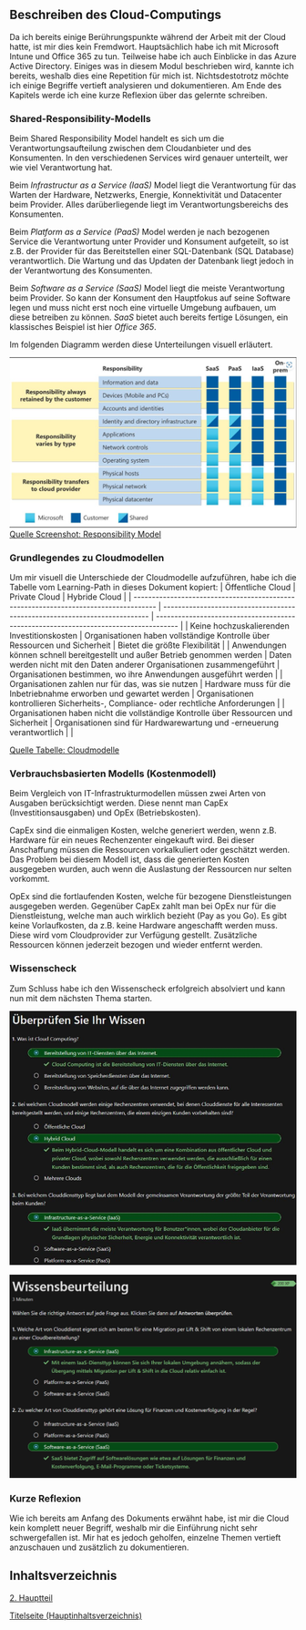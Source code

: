 ## Beschreiben des Cloud-Computings

Da ich bereits einige Berührungspunkte während der Arbeit mit der Cloud hatte, ist mir dies kein Fremdwort. Hauptsächlich habe ich mit Microsoft Intune und Office 365 zu tun. Teilweise habe ich auch Einblicke in das Azure Active Directory. Einiges was in diesem Modul beschrieben wird, kannte ich bereits, weshalb dies eine Repetition für mich ist. Nichtsdestotrotz möchte ich einige Begriffe vertieft analysieren und dokumentieren. Am Ende des Kapitels werde ich eine kurze Reflexion über das gelernte schreiben.

### Shared-Responsibility-Modells

Beim Shared Responsibility Model handelt es sich um die Verantwortungsaufteilung zwischen dem Cloudanbieter und des Konsumenten. In den verschiedenen Services wird genauer unterteilt, wer wie viel Verantwortung hat.

Beim *Infrastructur as a Service (IaaS)* Model liegt die Verantwortung für das Warten der Hardware, Netzwerks, Energie, Konnektivität und Datacenter beim Provider. Alles darüberliegende liegt im Verantwortungsbereichs des Konsumenten.

Beim *Platform as a Service (PaaS)* Model werden je nach bezogenen Service die Verantwortung unter Provider und Konsument aufgeteilt, so ist z.B. der Provider für das Bereitstellen einer SQL-Datenbank (SQL Database) verantwortlich. Die Wartung und das Updaten der Datenbank liegt jedoch in der Verantwortung des Konsumenten.

Beim *Software as a Service (SaaS)* Model liegt die meiste Verantwortung beim Provider. So kann der Konsument den Hauptfokus auf seine Software legen und muss nicht erst noch eine virtuelle Umgebung aufbauen, um diese betreiben zu können. *SaaS* bietet auch bereits fertige Lösungen, ein klassisches Beispiel ist hier *Office 365*.


Im folgenden Diagramm werden diese Unterteilungen visuell erläutert.

![Shared Responsibility Model](../ressources/Sharedrespons_Screenshot.jpg)
[Quelle Screenshot: Responsibility Model](../4_Anhang/Quellenangabe.md#iaas-paas-und-saas)

### Grundlegendes zu Cloudmodellen

Um mir visuell die Unterschiede der Cloudmodelle aufzuführen, habe ich die Tabelle vom Learning-Path in dieses Dokument kopiert:
| Öffentliche Cloud                                                                    | Private Cloud                                                              | Hybride Cloud                                                                        |
| ------------------------------------------------------------------------------------ | -------------------------------------------------------------------------- | ------------------------------------------------------------------------------------ |
| Keine hochzuskalierenden Investitionskosten                                          | Organisationen haben vollständige Kontrolle über Ressourcen und Sicherheit | Bietet die größte Flexibilität                                                       |
| Anwendungen können schnell bereitgestellt und außer Betrieb genommen werden          | Daten werden nicht mit den Daten anderer Organisationen zusammengeführt    | Organisationen bestimmen, wo ihre Anwendungen ausgeführt werden                      |
| Organisationen zahlen nur für das, was sie nutzen                                    | Hardware muss für die Inbetriebnahme erworben und gewartet werden          | Organisationen kontrollieren Sicherheits-, Compliance- oder rechtliche Anforderungen |
| Organisationen haben nicht die vollständige Kontrolle über Ressourcen und Sicherheit | Organisationen sind für Hardwarewartung und -erneuerung verantwortlich     |                                                                                    |

[Quelle Tabelle: Cloudmodelle](../4_Anhang/Quellenangabe.md#Tabelle-der-verschiedenen-cloudmodelle)

### Verbrauchsbasierten Modells (Kostenmodell)

Beim Vergleich von IT-Infrastrukturmodellen müssen zwei Arten von Ausgaben berücksichtigt werden. Diese nennt man CapEx (Investitionsausgaben) und OpEx (Betriebskosten).

CapEx sind die einmaligen Kosten, welche generiert werden, wenn z.B. Hardware für ein neues Rechenzenter eingekauft wird. Bei dieser Anschaffung müssen die Ressourcen vorkalkuliert oder geschätzt werden. Das Problem bei diesem Modell ist, dass die generierten Kosten ausgegeben wurden, auch wenn die Auslastung der Ressourcen nur selten vorkommt.

OpEx sind die fortlaufenden Kosten, welche für bezogene Dienstleistungen ausgegeben werden. Gegenüber CapEx zahlt man bei OpEx nur für die Dienstleistung, welche man auch wirklich bezieht (Pay as you Go). Es gibt keine Vorlaufkosten, da z.B. keine Hardware angeschafft werden muss. Diese wird vom Cloudprovider zur Verfügung gestellt. Zusätzliche Ressourcen können jederzeit bezogen und wieder entfernt werden. 


### Wissenscheck

Zum Schluss habe ich den Wissenscheck erfolgreich absolviert und kann nun mit dem nächsten Thema starten.

![1. Wissensbeurteilung](../ressources/Wissenscheck_GrundlegendeszucloudComputing.jpg)

![2. Wissensbeurteilung](../ressources/2_Wissensbeuurteilung.png)

### Kurze Reflexion

Wie ich bereits am Anfang des Dokuments erwähnt habe, ist mir die Cloud kein komplett neuer Begriff, weshalb mir die Einführung nicht sehr schwergefallen ist. Mir hat es jedoch geholfen, einzelne Themen vertieft anzuschauen und zusätzlich zu dokumentieren.

## Inhaltsverzeichnis

[2. Hauptteil](./README.md)

[Titelseite (Hauptinhaltsverzeichnis)](../README.md)
